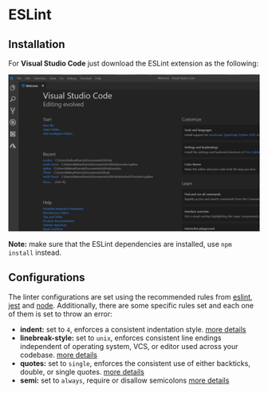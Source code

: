 # ESLint

## Installation

For **Visual Studio Code** just download the ESLint extension as the following:

![ESLint Setup](assets/ESLintInstall.gif)

**Note:** make sure that the ESLint dependencies are installed, use `npm install` instead.

## Configurations

The linter configurations are set using the recommended rules from [eslint](https://eslint.org/docs/rules/), [jest](https://github.com/jest-community/eslint-plugin-jest) and [node](https://github.com/mysticatea/eslint-plugin-node). Additionally, there are some specific rules set and each one of them is set to throw an error:

- **indent:** set to `4`, enforces a consistent indentation style. [more details](https://eslint.org/docs/rules/indent)
- **linebreak-style:** set to `unix`, enforces consistent line endings independent of operating system, VCS, or editor used across your codebase. [more details](https://eslint.org/docs/rules/linebreak-style)
- **quotes:** set to `single`, enforces the consistent use of either backticks, double, or single quotes. [more details](https://eslint.org/docs/rules/quotes)
- **semi:** set to `always`, require or disallow semicolons [more details](https://eslint.org/docs/rules/semi)
